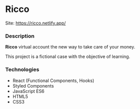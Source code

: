 # Ricco 

Site: https://ricco.netlify.app/

### Description 

**Ricco** virtual account the new way to take care of your money. 

This project is a fictional case with the objective of learning. 

### Technologies

- React (Functional Components, Hooks)
- Styled Components
- JavaScript ES6
- HTML5
- CSS3
